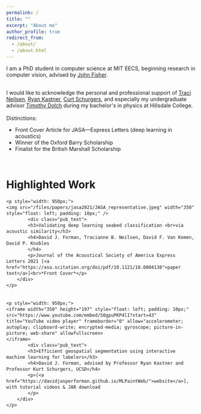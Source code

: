 ```yaml
---
permalink: /
title: ""
excerpt: "About me"
author_profile: true
redirect_from: 
  - /about/
  - /about.html
---
```


<div class="intro">
<p align="justify">
I am a PhD student in computer science at MIT EECS, beginning research in computer vision, advised by <a href="https://www.csail.mit.edu/person/john-fisher">John Fisher</a>. <br><br>

I would like to acknowledge the personal and professional support of
 <a href="https://physics.byu.edu/department/directory/neilsent">Traci Neilsen</a>,
 <a href="http://kastner.ucsd.edu/ryan/">Ryan Kastner</a>,
 <a href="https://jacobsschool.ucsd.edu/cosmos/curt-schurgers">Curt Schurgers</a>, and especially my undergraduate advisor
 <a href="https://www.hillsdale.edu/faculty/timothy-dolch/">Timothy Dolch</a>
 during my bachelor's in physics at Hillsdale College.
<br><br>
Distinctions:
<ul>
  <li>Front Cover Article for JASA—Express Letters (deep learning in acoustics)</li>
  <li>Winner of the Oxford Barry Scholarship</li>
  <li>Finalist for the British Marshall Scholarship</li>
<!--   <li>Recipient of the Matthew Lorber (1956) Presidential Fellowship at MIT<br>(~120 recipients among the incoming graduate students)</li> -->

</ul><br>
</p>
</div>

<div><h1>Highlighted Work</h1></div>
<div id="projects">
<!-- 	<article>
		<a class="pub_image"><img src="/files/papers/jasa2021/JASA_representative.jpeg" width="400"></a>
		<div class="pub_text">
			<h3>Validating deep learning seabed classification <br>via acoustic similarity</h3>
		    <h4 class="authors"> 
			    <strong>David J. Forman</strong>, Tracianne B. Neilsen, David F. Van Komen, David P. Knobles
			</h4>
            <p>JASA Express Letters 2021 [<a href="https://asa.scitation.org/doi/pdf/10.1121/10.0004138">pdf</a>]<br>*Front Cover*</p>
		</div>
	</article> -->
	
	<p style="width: 950px;">
	<img src="/files/papers/jasa2021/JASA_representative.jpeg" width="350" style="float: left; padding: 10px;" />
			<div class="pub_text">
			<h3>Validating deep learning seabed classification <br>via acoustic similarity</h3>
		    <h4>David J. Forman, Tracianne B. Neilsen, David F. Van Komen, David P. Knobles
			</h4>
            <p>Journal of the Acoustical Society of America Express Letters 2021 [<a href="https://asa.scitation.org/doi/pdf/10.1121/10.0004138">paper text</a>]<br>*Front Cover*</p>
		</div>
	</p> 

	
	<p style="width: 950px;">
	<iframe width="350" height="197" style="float: left; padding: 10px;" src="https://www.youtube.com/embed/S0gpuPKP4lI?start=43" title="YouTube video player" frameborder="0" allow="accelerometer; autoplay; clipboard-write; encrypted-media; gyroscope; picture-in-picture; web-share" allowfullscreen>
	</iframe>
			<div class="pub_text">
			<h3>Efficient geospatial segmentation using interactive machine learning for labelers</h3>
		    <h4>David J. Forman, advised by Professor Ryan Kastner and Professor Kurt Schurgers, UCSD</h4>
            <p>[<a href="https://davidjasperforman.github.io/MLPaintWeb/">website</a>], with tutorial videos & JAR download
	    	</p>
		</div>
	</p> 

</div>
